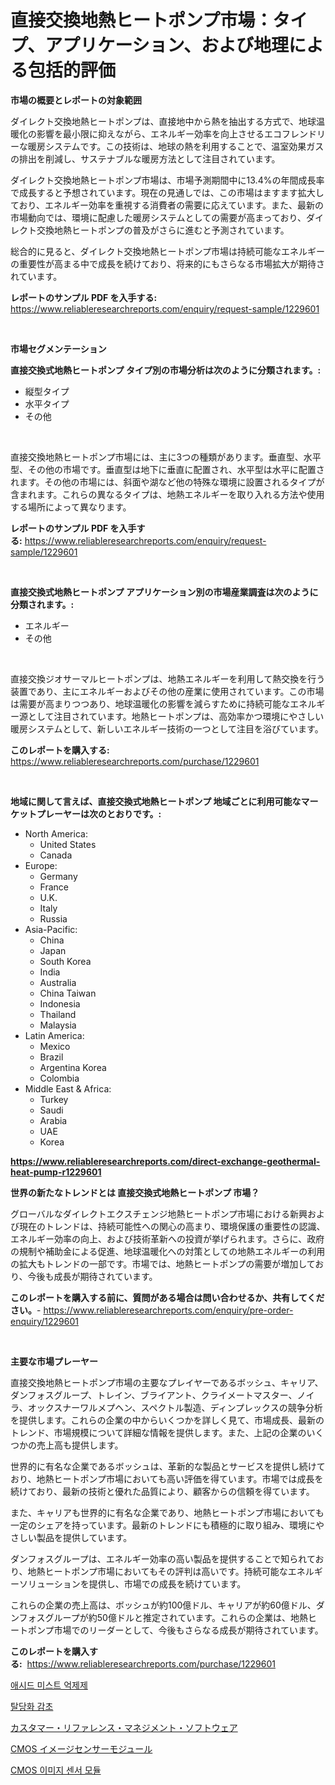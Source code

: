 <p><h1>直接交換地熱ヒートポンプ市場：タイプ、アプリケーション、および地理による包括的評価</h1></p><p><strong>市場の概要とレポートの対象範囲</strong></p>
<p><p>ダイレクト交換地熱ヒートポンプは、直接地中から熱を抽出する方式で、地球温暖化の影響を最小限に抑えながら、エネルギー効率を向上させるエコフレンドリーな暖房システムです。この技術は、地球の熱を利用することで、温室効果ガスの排出を削減し、サステナブルな暖房方法として注目されています。</p><p>ダイレクト交換地熱ヒートポンプ市場は、市場予測期間中に13.4%の年間成長率で成長すると予想されています。現在の見通しでは、この市場はますます拡大しており、エネルギー効率を重視する消費者の需要に応えています。また、最新の市場動向では、環境に配慮した暖房システムとしての需要が高まっており、ダイレクト交換地熱ヒートポンプの普及がさらに進むと予測されています。</p><p>総合的に見ると、ダイレクト交換地熱ヒートポンプ市場は持続可能なエネルギーの重要性が高まる中で成長を続けており、将来的にもさらなる市場拡大が期待されています。</p></p>
<p><strong>レポートのサンプル PDF を入手する:</strong> <a href="https://www.reliableresearchreports.com/enquiry/request-sample/1229601">https://www.reliableresearchreports.com/enquiry/request-sample/1229601</a></p>
<p>&nbsp;</p>
<p><strong>市場セグメンテーション</strong></p>
<p><strong>直接交換式地熱ヒートポンプ タイプ別の市場分析は次のように分類されます。:</strong></p>
<p><ul><li>縦型タイプ</li><li>水平タイプ</li><li>その他</li></ul></p>
<p>&nbsp;</p>
<p><p>直接交換地熱ヒートポンプ市場には、主に3つの種類があります。垂直型、水平型、その他の市場です。垂直型は地下に垂直に配置され、水平型は水平に配置されます。その他の市場には、斜面や湖など他の特殊な環境に設置されるタイプが含まれます。これらの異なるタイプは、地熱エネルギーを取り入れる方法や使用する場所によって異なります。</p></p>
<p><strong>レポートのサンプル PDF を入手する:</strong>&nbsp;<a href="https://www.reliableresearchreports.com/enquiry/request-sample/1229601">https://www.reliableresearchreports.com/enquiry/request-sample/1229601</a></p>
<p>&nbsp;</p>
<p><strong> 直接交換式地熱ヒートポンプ アプリケーション別の市場産業調査は次のように分類されます。:</strong></p>
<p><ul><li>エネルギー</li><li>その他</li></ul></p>
<p>&nbsp;</p>
<p><p>直接交換ジオサーマルヒートポンプは、地熱エネルギーを利用して熱交換を行う装置であり、主にエネルギーおよびその他の産業に使用されています。この市場は需要が高まりつつあり、地球温暖化の影響を減らすために持続可能なエネルギー源として注目されています。地熱ヒートポンプは、高効率かつ環境にやさしい暖房システムとして、新しいエネルギー技術の一つとして注目を浴びています。</p></p>
<p><strong>このレポートを購入する:</strong>&nbsp; <a href="https://www.reliableresearchreports.com/purchase/1229601">https://www.reliableresearchreports.com/purchase/1229601</a></p>
<p>&nbsp;</p>
<p><strong>地域に関して言えば、直接交換式地熱ヒートポンプ 地域ごとに利用可能なマーケットプレーヤーは次のとおりです。:</strong></p>
<p><ul>
    <li>
        North America:
        <ul>
            <li>United States</li>
            <li>Canada</li>
        </ul>
    </li>
    <li>
        Europe:
        <ul>
            <li>Germany</li>
            <li>France</li>
            <li>U.K.</li>
            <li>Italy</li>
            <li>Russia</li>
        </ul>
    </li>
    <li>
        Asia-Pacific:
        <ul>
            <li>China</li>
            <li>Japan</li>
            <li>South Korea</li>
            <li>India</li>
            <li>Australia</li>
            <li>China Taiwan</li>
            <li>Indonesia</li>
            <li>Thailand</li>
            <li>Malaysia</li>
        </ul>
    </li>
    <li>
        Latin America:
        <ul>
            <li>Mexico</li>
            <li>Brazil</li>
            <li>Argentina Korea</li>
            <li>Colombia</li>
        </ul>
    </li>
    <li>
        Middle East & Africa:
        <ul>
            <li>Turkey</li>
            <li>Saudi</li>
            <li>Arabia</li>
            <li>UAE</li>
            <li>Korea</li>
        </ul>
    </li>
    </ul></p>
<p><strong><a href="https://www.reliableresearchreports.com/direct-exchange-geothermal-heat-pump-r1229601">https://www.reliableresearchreports.com/direct-exchange-geothermal-heat-pump-r1229601</a></strong>&nbsp;</p>
<p><strong>世界の新たなトレンドとは 直接交換式地熱ヒートポンプ 市場？</strong></p>
<p><p>グローバルなダイレクトエクスチェンジ地熱ヒートポンプ市場における新興および現在のトレンドは、持続可能性への関心の高まり、環境保護の重要性の認識、エネルギー効率の向上、および技術革新への投資が挙げられます。さらに、政府の規制や補助金による促進、地球温暖化への対策としての地熱エネルギーの利用の拡大もトレンドの一部です。市場では、地熱ヒートポンプの需要が増加しており、今後も成長が期待されています。</p></p>
<p><strong>このレポートを購入する前に、質問がある場合は問い合わせるか、共有してください。</strong>- <a href="https://www.reliableresearchreports.com/enquiry/pre-order-enquiry/1229601">https://www.reliableresearchreports.com/enquiry/pre-order-enquiry/1229601</a></p>
<p>&nbsp;</p>
<p><strong>主要な市場プレーヤー</strong></p>
<p><p>直接交換地熱ヒートポンプ市場の主要なプレイヤーであるボッシュ、キャリア、ダンフォスグループ、トレイン、ブライアント、クライメートマスター、ノイラ、オックスナーワルメプヘン、スペクトル製造、ディンプレックスの競争分析を提供します。これらの企業の中からいくつかを詳しく見て、市場成長、最新のトレンド、市場規模について詳細な情報を提供します。また、上記の企業のいくつかの売上高も提供します。</p><p>世界的に有名な企業であるボッシュは、革新的な製品とサービスを提供し続けており、地熱ヒートポンプ市場においても高い評価を得ています。市場では成長を続けており、最新の技術と優れた品質により、顧客からの信頼を得ています。</p><p>また、キャリアも世界的に有名な企業であり、地熱ヒートポンプ市場においても一定のシェアを持っています。最新のトレンドにも積極的に取り組み、環境にやさしい製品を提供しています。</p><p>ダンフォスグループは、エネルギー効率の高い製品を提供することで知られており、地熱ヒートポンプ市場においてもその評判は高いです。持続可能なエネルギーソリューションを提供し、市場での成長を続けています。</p><p>これらの企業の売上高は、ボッシュが約100億ドル、キャリアが約60億ドル、ダンフォスグループが約50億ドルと推定されています。これらの企業は、地熱ヒートポンプ市場でのリーダーとして、今後もさらなる成長が期待されています。</p></p>
<p><strong>このレポートを購入する:</strong>&nbsp;&nbsp;<a href="https://www.reliableresearchreports.com/purchase/1229601">https://www.reliableresearchreports.com/purchase/1229601</a></p>
<p><p><a href="https://medium.com/@ieremiapadurariu20221/%EC%95%A0%EC%94%A8%EB%93%9C-%EB%AF%B8%EC%8A%A4%ED%8A%B8-%EC%96%B5%EC%A0%9C%EC%A0%9C-%EC%8B%9C%EC%9E%A5%EC%9D%80-%EC%8B%9C%EC%9E%A5-%EC%A0%90%EC%9C%A0%EC%9C%A8-%EA%B7%9C%EB%AA%A8-%EB%B0%8F-2031%EB%85%84%EA%B9%8C%EC%A7%80-%EC%98%88%EC%83%81%EB%90%98%EB%8A%94-%EC%98%88%EC%B8%A1%EC%9D%84-%EC%B4%88%EC%A0%90%EC%9C%BC%EB%A1%9C%ED%95%A9%EB%8B%88%EB%8B%A4-045bdc124bb1">애시드 미스트 억제제</a></p><p><a href="https://medium.com/@twix678568/%EB%94%94%EA%B8%80%EB%A6%AC%EC%8B%9C%EB%A6%AC%EC%8B%9C%EB%84%A4%EC%9D%B4%ED%8A%B8%EB%90%9C-%EA%B0%90%EC%B4%88-%EC%8B%9C%EC%9E%A5-%EC%9D%B8%EC%82%AC%EC%9D%B4%ED%8A%B8-%EC%8B%9C%EC%9E%A5-%EB%8F%99%ED%96%A5-%EC%84%B1%EC%9E%A5-2024%EB%85%84%EB%B6%80%ED%84%B0-2031%EB%85%84%EA%B9%8C%EC%A7%80-%EC%98%88%EC%B8%A1%EB%90%9C-%EA%B2%83-014f4791c105">탈당화 감초</a></p><p><a href="https://medium.com/@evans21bill/%E9%A1%A7%E5%AE%A2%E5%8F%82%E7%85%A7%E7%AE%A1%E7%90%86%E3%82%BD%E3%83%95%E3%83%88%E3%82%A6%E3%82%A7%E3%82%A2%E5%B8%82%E5%A0%B4%E3%81%AE%E8%A6%8F%E6%A8%A1%E3%81%A8%E5%B8%82%E5%A0%B4%E5%8B%95%E5%90%91-%E5%AE%8C%E5%85%A8%E3%81%AA%E6%A5%AD%E7%95%8C%E3%81%AE%E6%A6%82%E8%A6%81-2024%E5%B9%B4%E3%81%8B%E3%82%892031%E5%B9%B4-95f07e4d1117">カスタマー・リファレンス・マネジメント・ソフトウェア</a></p><p><a href="https://github.com/efcvopdgkdx128/Market-Research-Report-List-1/blob/main/504427839245.md">CMOS イメージセンサーモジュール</a></p><p><a href="https://github.com/bunxhcci35271755/Market-Research-Report-List-1/blob/main/353107439240.md">CMOS 이미지 센서 모듈</a></p></p>